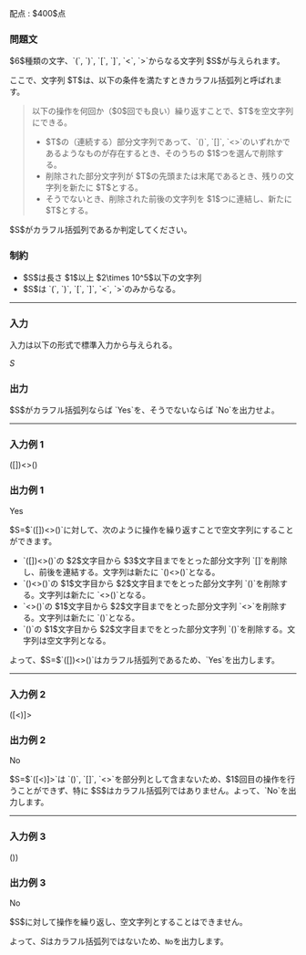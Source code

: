 
<div>

<span>

<span>

<p>
配点 : $400$点
</p>

<div>

<section>

### **問題文**

<p>
$6$種類の文字、`(`, `)`, `[`, `]`, `<`, `>`からなる文字列 $S$が与えられます。  
</p>

<p>
ここで、文字列 $T$は、以下の条件を満たすときカラフル括弧列と呼ばれます。
</p>

<blockquote>

<p>
以下の操作を何回か（$0$回でも良い）繰り返すことで、$T$を空文字列にできる。
</p>

<ul>

<li>
$T$の（連続する）部分文字列であって、`()`, `[]`, `<>`のいずれかであるようなものが存在するとき、そのうちの $1$つを選んで削除する。
</li>

<li>
削除された部分文字列が $T$の先頭または末尾であるとき、残りの文字列を新たに $T$とする。
</li>

<li>
そうでないとき、削除された前後の文字列を $1$つに連結し、新たに $T$とする。
</li>

</ul>

</blockquote>

<p>
$S$がカラフル括弧列であるか判定してください。
</p>

</section>

</div>

<div>

<section>

### **制約**

<ul>

<li>
$S$は長さ $1$以上 $2\times 10^5$以下の文字列
</li>

<li>
$S$は `(`, `)`, `[`, `]`, `<`, `>`のみからなる。
</li>

</ul>

</section>

</div>

---

<div>

<div>

<section>

### **入力**

<p>
入力は以下の形式で標準入力から与えられる。
</p>

<div>

$S$
</div>

</section>

</div>

<div>

<section>

### **出力**

<p>
$S$がカラフル括弧列ならば `Yes`を、そうでないならば `No`を出力せよ。
</p>

</section>

</div>

</div>

---

<div>

<section>

### **入力例 1**

<div>

([])<>()

</div>

</section>

</div>

<div>

<section>

### **出力例 1**

<div>

Yes

</div>

<p>
$S=$`([])<>()`に対して、次のように操作を繰り返すことで空文字列にすることができます。
</p>

<ul>

<li>
`([])<>()`の $2$文字目から $3$文字目までをとった部分文字列 `[]`を削除し、前後を連結する。文字列は新たに `()<>()`となる。
</li>

<li>
`()<>()`の $1$文字目から $2$文字目までをとった部分文字列 `()`を削除する。文字列は新たに `<>()`となる。
</li>

<li>
`<>()`の $1$文字目から $2$文字目までをとった部分文字列 `<>`を削除する。文字列は新たに `()`となる。
</li>

<li>
`()`の $1$文字目から $2$文字目までをとった部分文字列 `()`を削除する。文字列は空文字列となる。
</li>

</ul>

<p>
よって、$S=$`([])<>()`はカラフル括弧列であるため、`Yes`を出力します。
</p>

</section>

</div>

---

<div>

<section>

### **入力例 2**

<div>

([<)]>

</div>

</section>

</div>

<div>

<section>

### **出力例 2**

<div>

No

</div>

<p>
$S=$`([<)]>`は `()`, `[]`, `<>`を部分列として含まないため、$1$回目の操作を行うことができず、特に $S$はカラフル括弧列ではありません。よって、`No`を出力します。
</p>

</section>

</div>

---

<div>

<section>

### **入力例 3**

<div>

())

</div>

</section>

</div>

<div>

<section>

### **出力例 3**

<div>

No

</div>

<p>
$S$に対して操作を繰り返し、空文字列とすることはできません。

よって、$S$はカラフル括弧列ではないため、`No`を出力します。
</p>

</section>

</div>

</span>

</span>

</div>
